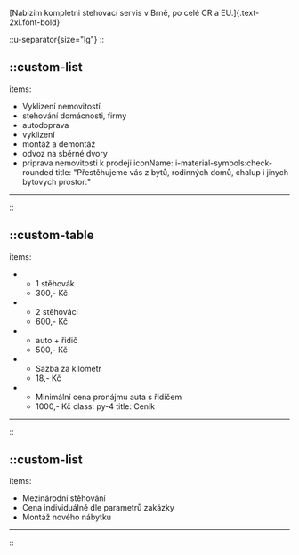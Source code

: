 [Nabizim kompletni stehovací servis v Brnẽ, po celé CR a EU.]{.text-2xl.font-bold}

::u-separator{size="lg"}
::

::custom-list
---
items:
  - Vyklizení nemovitostí
  - stehování domácnosti, firmy
  - autodoprava
  - vyklizení
  - montáž a demontáž
  - odvoz na sběrné dvory
  - priprava nemovitosti k prodeji
iconName: i-material-symbols:check-rounded
title: "Přestěhujeme vás z bytů, rodinných domů, chalup i jinych bytovych prostor:"
---
::

::custom-table
---
items:
  - - 1 stěhovák
    - 300,- Kč
  - - 2 stěhováci
    - 600,- Kč
  - - auto + řidič
    - 500,- Kč
  - - Sazba za kilometr
    - 18,- Kč
  - - Minimální cena pronájmu auta s řidičem
    - 1000,- Kč
class: py-4
title: Cenik
---
::

::custom-list
---
items:
  - Mezinárodní stěhování
  - Cena individuálně dle parametrů zakázky
  - Montáž nového nábytku
---
::
